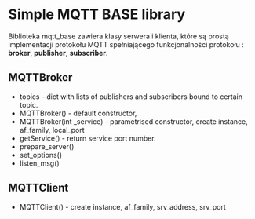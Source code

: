 # Simple MQTT BASE library

Biblioteka mqtt_base zawiera klasy serwera i klienta, które są prostą implementacji protokołu MQTT spełniającego funkcjonalności protokołu : **broker**, **publisher**, **subscriber**.

## MQTTBroker

* topics - dict with lists of publishers and subscribers bound to certain topic.
* MQTTBroker() - default constructor,
* MQTTBroker(int \_service) - parametrised constructor, create instance, af_family, local_port
* getService() - return service port number.
* prepare_server()
* set_options()
* listen_msg()

## MQTTClient

* MQTTClient() - create instance, af_family, srv_address, srv_port


